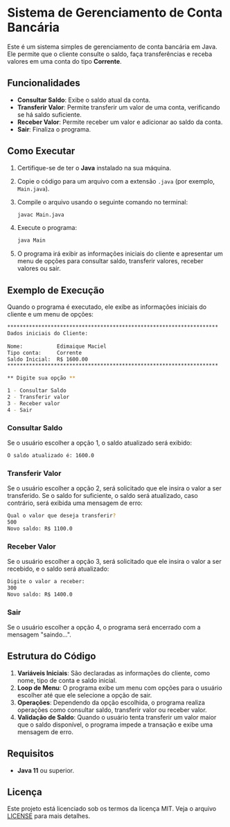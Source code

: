 # Sistema de Gerenciamento de Conta Bancária

Este é um sistema simples de gerenciamento de conta bancária em Java. Ele permite que o cliente consulte o saldo, faça transferências e receba valores em uma conta do tipo **Corrente**.

## Funcionalidades

- **Consultar Saldo**: Exibe o saldo atual da conta.
- **Transferir Valor**: Permite transferir um valor de uma conta, verificando se há saldo suficiente.
- **Receber Valor**: Permite receber um valor e adicionar ao saldo da conta.
- **Sair**: Finaliza o programa.

## Como Executar

1. Certifique-se de ter o **Java** instalado na sua máquina.
   
2. Copie o código para um arquivo com a extensão `.java` (por exemplo, `Main.java`).

3. Compile o arquivo usando o seguinte comando no terminal:
   ```bash
   javac Main.java
   ```

4. Execute o programa:
   ```bash
   java Main
   ```

5. O programa irá exibir as informações iniciais do cliente e apresentar um menu de opções para consultar saldo, transferir valores, receber valores ou sair.

## Exemplo de Execução

Quando o programa é executado, ele exibe as informações iniciais do cliente e um menu de opções:

```bash
********************************************************************
Dados iniciais do Cliente:
                           
Nome:           Edimaique Maciel
Tipo conta:     Corrente
Saldo Inicial:  R$ 1600.00
********************************************************************

** Digite sua opção **

1 - Consultar Saldo
2 - Transferir valor
3 - Receber valor
4 - Sair
```

### Consultar Saldo
Se o usuário escolher a opção 1, o saldo atualizado será exibido:

```bash
O saldo atualizado é: 1600.0
```

### Transferir Valor
Se o usuário escolher a opção 2, será solicitado que ele insira o valor a ser transferido. Se o saldo for suficiente, o saldo será atualizado, caso contrário, será exibida uma mensagem de erro:

```bash
Qual o valor que deseja transferir?
500
Novo saldo: R$ 1100.0
```

### Receber Valor
Se o usuário escolher a opção 3, será solicitado que ele insira o valor a ser recebido, e o saldo será atualizado:

```bash
Digite o valor a receber:
300
Novo saldo: R$ 1400.0
```

### Sair
Se o usuário escolher a opção 4, o programa será encerrado com a mensagem "saindo...".

## Estrutura do Código

1. **Variáveis Iniciais**: São declaradas as informações do cliente, como nome, tipo de conta e saldo inicial.
2. **Loop de Menu**: O programa exibe um menu com opções para o usuário escolher até que ele selecione a opção de sair.
3. **Operações**: Dependendo da opção escolhida, o programa realiza operações como consultar saldo, transferir valor ou receber valor.
4. **Validação de Saldo**: Quando o usuário tenta transferir um valor maior que o saldo disponível, o programa impede a transação e exibe uma mensagem de erro.

## Requisitos

- **Java 11** ou superior.

## Licença

Este projeto está licenciado sob os termos da licença MIT. Veja o arquivo [LICENSE](LICENSE) para mais detalhes.
